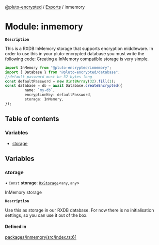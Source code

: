 [@pluto-encrypted](../README.md) / [Exports](../modules.md) / inmemory

# Module: inmemory

**`Description`**

This is a RXDB InMemory storage that supports encryption middleware.
In order to use this in your pluto-encrypted database you must write the following code:
Creating a InMemory compatible storage is very simple.

```typescript
import InMemory from "@pluto-encrypted/inmemory";
import { Database } from "@pluto-encrypted/database";
//default password must be 32 bytes long
const defaultPassword = new Uint8Array(32).fill(1);
const database = db = await Database.createEncrypted({
         name: `my-db`,
         encryptionKey: defaultPassword,
         storage: InMemory,
});
```

## Table of contents

### Variables

- [storage](inmemory.md#storage)

## Variables

### storage

• `Const` **storage**: [`RxStorage`](../interfaces/encryption.RxStorage.md)\<`any`, `any`\>

InMemory storage

**`Description`**

Use this as storage in our RXDB database. For now there is no initialisation settings, so you can use it out of the box.

#### Defined in

[packages/inmemory/src/index.ts:61](https://github.com/atala-community-projects/pluto-encrypted/blob/6657898/packages/inmemory/src/index.ts#L61)
